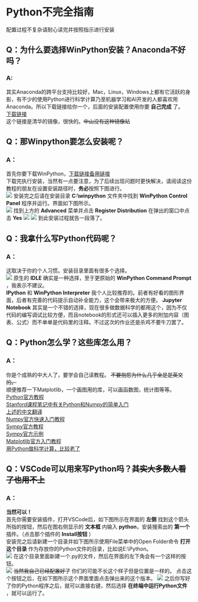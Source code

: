 # Python不完全指南
配置过程不复杂请耐心读完并按照指示进行安装

## Q：为什么要选择WinPython安装？Anaconda不好吗？
### A:
其实Anaconda的跨平台支持比较好，Mac，Linux，Windows上都有它活跃的身影，有不少的使用Python进行科学计算乃至机器学习和AI开发的人都喜欢用Anaconda。所以下载链接给你一个，后面的安装配置使用你要 **自己完成** 了。<br>
[下载链接](https://mirrors.tuna.tsinghua.edu.cn/anaconda/archive/Anaconda3-5.3.0-Windows-x86_64.exe)<br>
这个链接是清华的镜像，很快的。~~中山没有这种镜像站~~

## Q：那Winpython要怎么安装呢？
### A：
首先你要下载WinPython，[下载链接](https://nchc.dl.sourceforge.net/project/winpython/WinPython_3.6/3.6.7.0/WinPython64-3.6.7.0Qt5.exe)[备用链接](http://172.18.40.173:8000/WinPython64-3.6.7.0Qt5.exe)<br>
下载完执行安装，当然有一点要注意，为了后续出现问题时更快解决，请阅读这份教程的朋友在设置安装路径时，**务必**按照下图进行。<br>
![](install_path.png)
安装完之后请在安装目录 **C:\winpython** 文件夹中找到 **WinPython Control Panel** 程序并运行。界面如下图所示。<br>
![](control_panel.png)
找到上方的 **Advanced** 菜单并点击 **Register Distribution** 在弹出的窗口中点击 **Yes**
![](register.png)
![](register_warning.png)
到此安装过程就告一段落了。

## Q：我拿什么写Python代码呢？
### A：
这取决于你的个人习惯。安装目录里面有很多个选择。<br>
![](choices.png)
原生的 **IDLE** 确实是一种选择，至于更原始的 **WinPython Command Prompt** ，我表示不建议。<br>
**IPython** 和 **WinPython Interpreter** 我个人比较推荐的。前者有好看的图形界面，后者有完善的代码提示自动补全能力，这个会带来极大的方便。
**Jupyter Notebook** 其实是一个不错的选择，现在很多做数据科学的都用这个，因为不仅代码的编写调试比较方便，而且notebook的形式还可以插入更多的附加内容（图表、公式）而不单单是代码里的注释。不过这次的作业还是杀鸡不要牛刀罢了。<br>

## Q：Python怎么学？这些库怎么用？
### A：
你是个成熟的中大人了，要学会自己读教程。 ~~不要抱怨为什么几乎全是是英文的。~~<br>
顺便推荐一下Matplotlib，一个画图用的库，可以画函数图，统计图等等。<br>
[Python官方教程](https://docs.python.org/3.6/tutorial/)<br>
[Stanford课程笔记中有关Python和Numpy的简单入门](https://cs231n.github.io/python-numpy-tutorial/)<br>
[上述的中文翻译](https://zhuanlan.zhihu.com/p/20878530)<br>
[Numpy官方快速入门教程](https://docs.scipy.org/doc/numpy-1.14.5/user/quickstart.html)<br>
[Sympy官方教程](https://docs.sympy.org/latest/tutorial/index.html)<br>
[Sympy官方示例](https://github.com/sympy/sympy/wiki/Quick-examples)<br>
[Matplotlib官方入门教程](https://matplotlib.org/3.0.2/tutorials/introductory/pyplot.html)<br>
[用Python做科学计算，比较老了](http://bigsec.net/b52/scipydoc/)<br>

## Q：VSCode可以用来写Python吗？~~其实大多数人看了也用不上~~
### A：
**当然可以！** <br>
首先你需要安装插件，打开VSCode后，如下图所示在界面的 **左侧** 找到这个箭头所指的按钮，然后在图右侧显示的 **文本框** 内输入 **python**，安装搜索出的 **第一个** 插件。（点击那个插件的 **Install按钮** ）<br>
安装完之后请新建一个目录并如下图所示使用File菜单中的Open Folder命令 **打开这个目录** 作为存放你的Python文件的目录，比如说E:\Python。<br>
![](open_folder.png)
在这个目录里面新建一个.py的文件，然后在界面的左下角会有一个这样的按钮。<br>
![](button.png)
~~当然我自己已经配置好了~~ 你们的可能不长这个样子但是位置是一样的。 点击这个按钮之后，在如下图所示这个界面里面点击弹出来的这个版本。
![](version.png)
之后你写好了你的Python程序之后，就可以直接右键，然后选择 **在终端中运行Python文件** ，就可以运行了。

